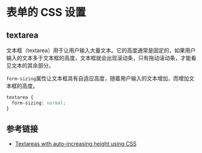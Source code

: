 # 表单的 CSS 设置

## textarea

文本框（textarea）用于让用户输入大量文本。它的高度通常是固定的，如果用户输入的文本多于文本框的高度，文本框就会出现滚动条，只有拖动滚动条，才能看见文本的其余部分。

`form-sizing`属性让文本框具有自适应高度，随着用户输入的文本增加，而增加文本框的高度。

```css
textarea {
  form-sizing: normal;
}
```

## 参考链接

- [Textareas with auto-increasing height using CSS](https://www.amitmerchant.com/textarea-auto-increase-height/)

